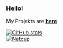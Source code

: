 ### Hello!

My Projekts are [**here**](https://github.com/SanCraftDev)

[![GitHub stats](https://github-readme-stats.vercel.app/api?username=2020Sanoj)](https://github.com/2020Sanoj)<br>
[![Netcup](https://netcup.de/static/assets/images/promotion/netcup-setC-468x60.png)](https://netcup.de)
